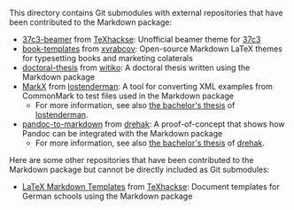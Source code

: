 This directory contains Git submodules with external repositories that have
been contributed to the Markdown package:

- [37c3-beamer][] from [TeXhackse][]: Unofficial beamer theme for [37c3][]
- [book-templates][] from [xvrabcov][]: Open-source Markdown LaTeX themes for typesetting books and marketing colaterals
- [doctoral-thesis][] from [witiko][]: A doctoral thesis written using the Markdown package
- [MarkX][] from [lostenderman][]: A tool for converting XML examples from CommonMark to test files used in the Markdown package
  - For more information, see also [the bachelor's thesis][thesis-r7z7l] of [lostenderman][].
- [pandoc-to-markdown][] from [drehak][]: A proof-of-concept that shows how Pandoc can be integrated with the Markdown package
  - For more information, see also [the bachelor's thesis][thesis-umhg5] of [drehak][].

 [37c3]: https://media.ccc.de/c/37c3
 [37c3-beamer]: https://github.com/TeXhackse/37c3-beamer
 [book-templates]: https://github.com/xvrabcov/md-templates
 [doctoral-thesis]: https://github.com/witiko/doctoral-thesis
 [MarkX]: https://github.com/lostenderman/MarkX
 [pandoc-to-markdown]: https://github.com/drehak/pandoc-to-markdown

 [thesis-r7z7l]: https://is.muni.cz/th/r7z7l/?lang=en "An implementation of the CommonMark standard into the Markdown package for TeX"
 [thesis-umhg5]: https://is.muni.cz/th/umhg5/?lang=en "Generic TeX Writer for the Pandoc Document Converter"

Here are some other repositories that have been contributed to the Markdown
package but cannot be directly included as Git submodules:

- [LaTeX Markdown Templates][l4070] from [TeXhackse][]: Document templates for German schools using the Markdown package

 [l4070]: https://gitlab.com/l4070

 [drehak]: https://github.com/drehak
 [lostenderman]: https://github.com/lostenderman
 [TeXhackse]: https://github.com/TeXhackse
 [witiko]: https://github.com/witiko
 [xvrabcov]: https://github.com/xvrabcov
